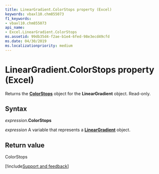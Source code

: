 ```yaml
---
title: LinearGradient.ColorStops property (Excel)
keywords: vbaxl10.chm855073
f1_keywords:
- vbaxl10.chm855073
api_name:
- Excel.LinearGradient.ColorStops
ms.assetid: 99db35d4-f2ae-b1e4-6fed-98e3ecd49cfd
ms.date: 04/30/2019
ms.localizationpriority: medium
---
```



# LinearGradient.ColorStops property (Excel)

Returns the **[ColorStops](Excel.ColorStops.md)** object for the **LinearGradient** object. Read-only.


## Syntax

_expression_.**ColorStops**

_expression_ A variable that represents a **[LinearGradient](Excel.LinearGradient.md)** object.


## Return value

ColorStops




[!include[Support and feedback](~/includes/feedback-boilerplate.md)]